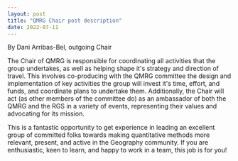 ```yaml
---
layout: post
title: "QMRG Chair post description"
date: 2022-07-11
---
```


By Dani Arribas-Bel, outgoing Chair

The Chair of QMRG is responsible for coordinating all activities that the group undertakes, as well as helping shape it's strategy and direction of travel. This involves co-producing with the QMRG committee the design and implementation of key activities the group will invest it's time, effort, and funds, and coordinate plans to undertake them. Additionally, the Chair will act (as other members of the committee do) as an ambassador of both the QMRG and the RGS in a variety of events, representing their values and advocating for its mission.
 
This is a fantastic opportunity to get experience in leading an excellent group of committed folks towards making quantitative methods more relevant, present, and active in the Geography community. If you are enthusiastic, keen to learn, and happy to work in a team, this job is for you!
